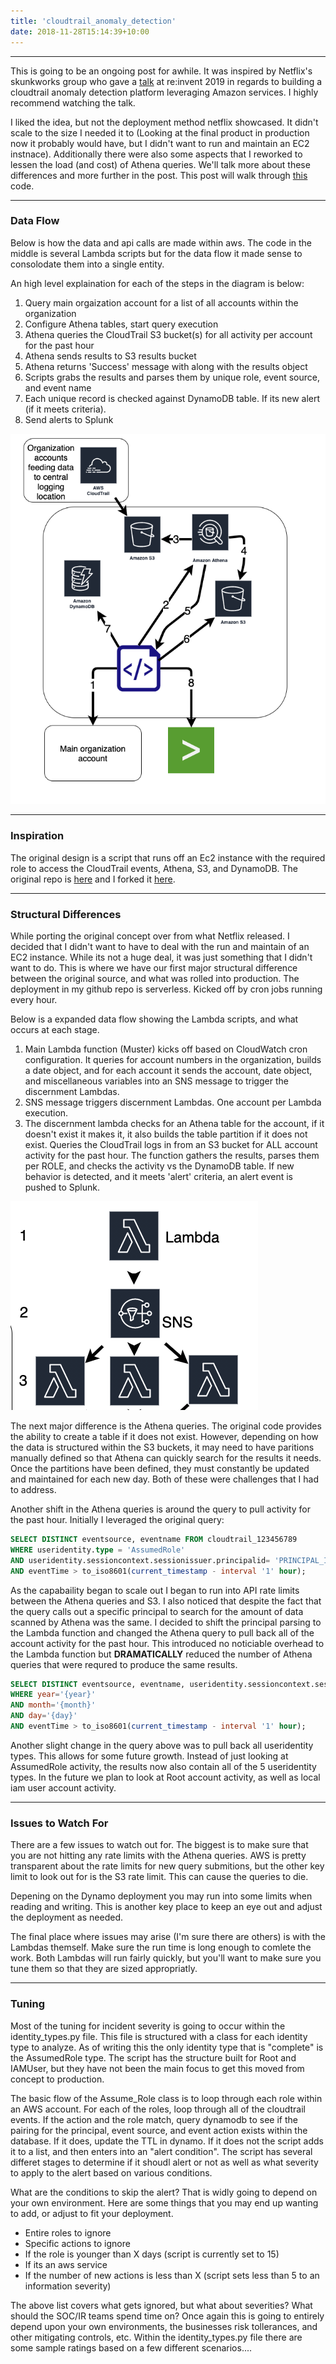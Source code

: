 ```yaml
---
title: 'cloudtrail_anomaly_detection'
date: 2018-11-28T15:14:39+10:00
---
```


---

This is going to be an ongoing post for awhile. It was inspired by Netflix's skunkworks group who gave a [talk](https://www.youtube.com/watch?v=kWJoiZ9yMpg) at re:invent 2019 in regards to building a cloudtrail anomaly detection platform leveraging Amazon services. I highly recommend watching the talk.

I liked the idea, but not the deployment method netflix showcased. It didn't scale to the size I needed it to (Looking at the final product in production now it probably would have, but I didn't want to run and maintain an EC2 instnace). Additionally there were also some aspects that I reworked to lessen the load (and cost) of Athena queries. We'll talk more about these differences and more further in the post. This post will walk through [this](https://github.com/yogisec/cloudtrail-anomaly-serverless) code.

---

### Data Flow

Below is how the data and api calls are made within aws. The code in the middle is several Lambda scripts but for the data flow it made sense to consolodate them into a single entity.

An high level explaination for each of the steps in the diagram is below:

1. Query main orgaization account for a list of all accounts within the organization
2. Configure Athena tables, start query execution
3. Athena queries the CloudTrail S3 bucket(s) for all activity per account for the past hour
4. Athena sends results to S3 results bucket
5. Athena returns 'Success' message with along with the results object
6. Scripts grabs the results and parses them by unique role, event source, and event name
7. Each unique record is checked against DynamoDB table. If its new alert (if it meets criteria).
8. Send alerts to Splunk

![data-flow](images/data_flow.png "img-fluid")

---

### Inspiration
The original design is a script that runs off an Ec2 instance with the required role to access the CloudTrail events, Athena, S3, and DynamoDB. The original repo is [here](https://github.com/Netflix-Skunkworks/cloudtrail-anomaly) and I forked it [here](https://github.com/yogisec/cloudtrail-anomaly).

---

### Structural Differences

While porting the original concept over from what Netflix released. I decided that I didn't want to have to deal with the run and maintain of an EC2 instance. While its not a huge deal, it was just something that I didn't want to do. This is where we have our first major structural difference between the original source, and what was rolled into production. The deployment in my github repo is serverless. Kicked off by cron jobs running every hour.

Below is a expanded data flow showing the Lambda scripts, and what occurs at each stage.

1. Main Lambda function (Muster) kicks off based on CloudWatch cron configuration. It queries for account numbers in the organization, builds a date object, and for each account it sends the account, date object, and miscellaneous variables into an SNS message to trigger the discernment Lambdas.
2. SNS message triggers discernment Lambdas. One account per Lambda execution.
3. The discernment lambda checks for an Athena table for the account, if it doesn't exist it makes it, it also builds the table partition if it does not exist. Queries the CloudTrail logs in from an S3 bucket for ALL account activity for the past hour. The function gathers the results, parses them per ROLE, and checks the activity vs the DynamoDB table. If new behavior is detected, and it meets 'alert' criteria, an alert event is pushed to Splunk.

![data-flow](images/lambda_flow.png "img-fluid")

The next major difference is the Athena queries. The original code provides the ability to create a table if it does not exist. However, depending on how the data is structured within the S3 buckets, it may need to have paritions manually defined so that Athena can quickly search for the results it needs. Once the partitions have been defined, they must constantly be updated and maintained for each new day. Both of these were challenges that I had to address.

Another shift in the Athena queries is around the query to pull activity for the past hour. Initially I leveraged the original query:

```sql
SELECT DISTINCT eventsource, eventname FROM cloudtrail_123456789
WHERE useridentity.type = 'AssumedRole'
AND useridentity.sessioncontext.sessionissuer.principalid= 'PRINCIPAL_ID'
AND eventTime > to_iso8601(current_timestamp - interval '1' hour);
```

As the capabaility began to scale out I began to run into API rate limits between the Athena queries and S3. I also noticed that despite the fact that the query calls out a specific principal to search for the amount of data scanned by Athena was the same. I decided to shift the principal parsing to the Lambda function and changed the Athena query to pull back all of the account activity for the past hour. This introduced no noticiable overhead to the Lambda function but **DRAMATICALLY** reduced the number of Athena queries that were requred to produce the same results.


```sql
SELECT DISTINCT eventsource, eventname, useridentity.sessioncontext.sessionissuer.principalid, useridentity.type FROM "{business}_ct_anomaly_{account}"
WHERE year='{year}'
AND month='{month}'
AND day='{day}'
AND eventTime > to_iso8601(current_timestamp - interval '1' hour);
```

Another slight change in the query above was to pull back all useridentity types. This allows for some future growth. Instead of just looking at AssumedRole activity, the results now also contain all of the 5 useridentity types. In the future we plan to look at Root account activity, as well as local iam user account activity.

---

### Issues to Watch For

There are a few issues to watch out for. The biggest is to make sure that you are not hitting any rate limits with the Athena queries. AWS is pretty transparent about the rate limits for new query submitions, but the other key limit to look out for is the S3 rate limit. This can cause the queries to die.

Depening on the Dynamo deployment you may run into some limits when reading and writing. This is another key place to keep an eye out and adjust the deployment as needed.

The final place where issues may arise (I'm sure there are others) is with the Lambdas themself. Make sure the run time is long enough to comlete the work. Both Lambdas will run fairly quickly, but you'll want to make sure you tune them so that they are sized appropriatly.

---

### Tuning
Most of the tuning for incident severity is going to occur within the identity_types.py file. This file is structured with a class for each identity type to analyze. As of writing this the only identity type that is "complete" is the AssumedRole type. The script has the structure built for Root and IAMUser, but they have not been the main focus to get this moved from concept to production.

The basic flow of the Assume_Role class is to loop through each role within an AWS account. For each of the roles, loop through all of the cloudtrail events. If the action and the role match, query dynamodb to see if the pairing for the principal, event source, and event action exists within the database. If it does, update the TTL in dynamo. If it does not the script adds it to a list, and then enters into an "alert condition". The script has several differet stages to determine if it shoudl alert or not as well as what severity to apply to the alert based on various conditions.

What are the conditions to skip the alert? That is widly going to depend on your own environment. Here are some things that you may end up wanting to add, or adjust to fit your deployment.

- Entire roles to ignore
- Specific actions to ignore
- If the role is younger than X days (script is currently set to 15)
- If its an aws service
- If the number of new actions is less than X (script sets less than 5 to an information severity)

The above list covers what gets ignored, but what about severities? What should the SOC/IR teams spend time on? Once again this is going to entirely depend upon your own environments, the businesses risk tollerances, and other mitigating controls, etc. Within the identity_types.py file there are some sample ratings based on a few different scenarios....